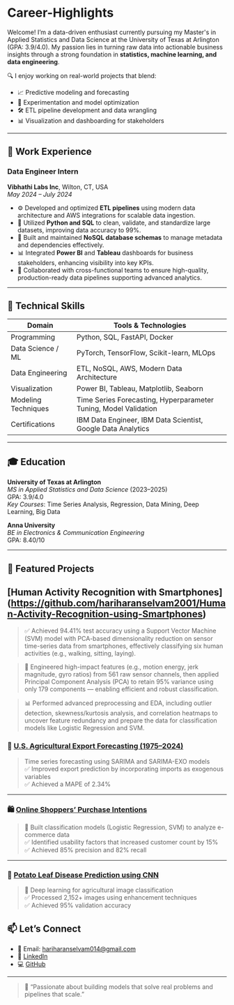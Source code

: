 # Career-Highlights

Welcome! I’m a data-driven enthusiast currently pursuing my Master's in Applied Statistics and Data Science at the University of Texas at Arlington (GPA: 3.9/4.0). My passion lies in turning raw data into actionable business insights through a strong foundation in **statistics, machine learning, and data engineering**.

🔍 I enjoy working on real-world projects that blend:
- 📈 Predictive modeling and forecasting
- 🧪 Experimentation and model optimization
- 🛠 ETL pipeline development and data wrangling
- 📊 Visualization and dashboarding for stakeholders

---

## 💼 Work Experience

### **Data Engineer Intern**  
**Vibhathi Labs Inc**, Wilton, CT, USA  
*May 2024 – July 2024*

- ⚙️ Developed and optimized **ETL pipelines** using modern data architecture and AWS integrations for scalable data ingestion.
- 🐍 Utilized **Python and SQL** to clean, validate, and standardize large datasets, improving data accuracy to 99%.
- 🧱 Built and maintained **NoSQL database schemas** to manage metadata and dependencies effectively.
- 📊 Integrated **Power BI** and **Tableau** dashboards for business stakeholders, enhancing visibility into key KPIs.
- 🤝 Collaborated with cross-functional teams to ensure high-quality, production-ready data pipelines supporting advanced analytics.

---

## 🧠 Technical Skills

| Domain                  | Tools & Technologies                                      |
|------------------------|-----------------------------------------------------------|
| Programming            | Python, SQL, FastAPI, Docker                              |
| Data Science / ML      | PyTorch, TensorFlow, Scikit-learn, MLOps                  |
| Data Engineering       | ETL, NoSQL, AWS, Modern Data Architecture                 |
| Visualization          | Power BI, Tableau, Matplotlib, Seaborn                    |
| Modeling Techniques    | Time Series Forecasting, Hyperparameter Tuning, Model Validation |
| Certifications         | IBM Data Engineer, IBM Data Scientist, Google Data Analytics |

---

## 🎓 Education

**University of Texas at Arlington**  
*MS in Applied Statistics and Data Science* (2023–2025)  
GPA: 3.9/4.0  
_Key Courses_: Time Series Analysis, Regression, Data Mining, Deep Learning, Big Data

**Anna University**  
*BE in Electronics & Communication Engineering*  
GPA: 8.40/10

---

## 🚀 Featured Projects

## [Human Activity Recognition with Smartphones] (https://github.com/hariharanselvam2001/Human-Activity-Recognition-using-Smartphones)
> ✅ Achieved 94.41% test accuracy using a Support Vector Machine (SVM) model with PCA-based dimensionality reduction on sensor time-series data from smartphones, effectively classifying six human activities (e.g., walking, sitting, laying).

> 🧠 Engineered high-impact features (e.g., motion energy, jerk magnitude, gyro ratios) from 561 raw sensor channels, then applied Principal Component Analysis (PCA) to retain 95% variance using only 179 components — enabling efficient and robust classification.

> 📊 Performed advanced preprocessing and EDA, including outlier detection, skewness/kurtosis analysis, and correlation heatmaps to uncover feature redundancy and prepare the data for classification models like Logistic Regression and SVM.

### 🌾 [U.S. Agricultural Export Forecasting (1975–2024)](https://github.com/hariharanselvam2001/Time-Series-Forecast-of-US-Agricultural-Exports)
> Time series forecasting using SARIMA and SARIMA-EXO models  
> ✅ Improved export prediction by incorporating imports as exogenous variables  
> ✅ Achieved a MAPE of 2.34%  

---

### 🛍️ [Online Shoppers’ Purchase Intentions](https://github.com/hariharanselvam2001/Online-Shoppers-Purchasing-Intention)
> 🧠 Built classification models (Logistic Regression, SVM) to analyze e-commerce data  
> ✅ Identified usability factors that increased customer count by 15%  
> ✅ Achieved 85% precision and 82% recall  

---

### 🥔 [Potato Leaf Disease Prediction using CNN](https://github.com/hariharanselvam2001/Potato-Disease-prediction-using-CNN )
> 🌿 Deep learning for agricultural image classification  
> ✅ Processed 2,152+ images using enhancement techniques  
> ✅ Achieved 95% validation accuracy  

## 📫 Let’s Connect

- 📧 Email: [hariharanselvam014@gmail.com](mailto:hariharanselvam014@gmail.com)
- 💼 [LinkedIn](https://www.linkedin.com/in/hariharan-selvam-31b537224/)
- 💻 [GitHub](https://github.com/hariharanselvam2001)

---

> 🚀 “Passionate about building models that solve real problems and pipelines that scale.”
